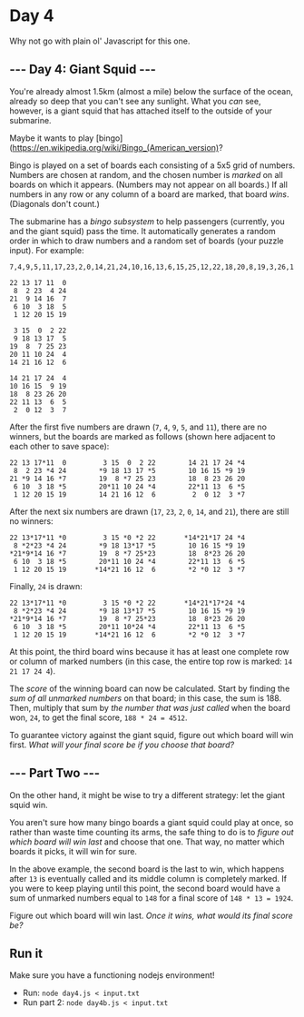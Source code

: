 # Day 4

Why not go with plain ol' Javascript for this one.

## --- Day 4: Giant Squid ---

You're already almost 1.5km (almost a mile) below the surface of the ocean, already so deep that you can't see any sunlight. What you *can* see, however, is a giant squid that has attached itself to the outside of your submarine.

Maybe it wants to play [bingo](https://en.wikipedia.org/wiki/Bingo_(American_version)?

Bingo is played on a set of boards each consisting of a 5x5 grid of numbers. Numbers are chosen at random, and the chosen number is *marked* on all boards on which it appears. (Numbers may not appear on all boards.) If all numbers in any row or any column of a board are marked, that board *wins*. (Diagonals don't count.)

The submarine has a *bingo subsystem* to help passengers (currently, you and the giant squid) pass the time. It automatically generates a random order in which to draw numbers and a random set of boards (your puzzle input). For example:

```
7,4,9,5,11,17,23,2,0,14,21,24,10,16,13,6,15,25,12,22,18,20,8,19,3,26,1

22 13 17 11  0
 8  2 23  4 24
21  9 14 16  7
 6 10  3 18  5
 1 12 20 15 19

 3 15  0  2 22
 9 18 13 17  5
19  8  7 25 23
20 11 10 24  4
14 21 16 12  6

14 21 17 24  4
10 16 15  9 19
18  8 23 26 20
22 11 13  6  5
 2  0 12  3  7
```

After the first five numbers are drawn (`7`, `4`, `9`, `5`, and `11`), there are no winners, but the boards are marked as follows (shown here adjacent to each other to save space):

```
22 13 17*11  0         3 15  0  2 22        14 21 17 24 *4
 8  2 23 *4 24        *9 18 13 17 *5        10 16 15 *9 19
21 *9 14 16 *7        19  8 *7 25 23        18  8 23 26 20
 6 10  3 18 *5        20*11 10 24 *4        22*11 13  6 *5
 1 12 20 15 19        14 21 16 12  6         2  0 12  3 *7
```

After the next six numbers are drawn (`17`, `23`, `2`, `0`, `14`, and `21`), there are still no winners:

```
22 13*17*11 *0         3 15 *0 *2 22       *14*21*17 24 *4
 8 *2*23 *4 24        *9 18 13*17 *5        10 16 15 *9 19
*21*9*14 16 *7        19  8 *7 25*23        18  8*23 26 20
 6 10  3 18 *5        20*11 10 24 *4        22*11 13  6 *5
 1 12 20 15 19       *14*21 16 12  6        *2 *0 12  3 *7
```

Finally, `24` is drawn:

```
22 13*17*11 *0         3 15 *0 *2 22       *14*21*17*24 *4
 8 *2*23 *4 24        *9 18 13*17 *5        10 16 15 *9 19
*21*9*14 16 *7        19  8 *7 25*23        18  8*23 26 20
 6 10  3 18 *5        20*11 10*24 *4        22*11 13  6 *5
 1 12 20 15 19       *14*21 16 12  6        *2 *0 12  3 *7
```

At this point, the third board wins because it has at least one complete row or column of marked numbers (in this case, the entire top row is marked: `14 21 17 24 4`).

The *score* of the winning board can now be calculated. Start by finding the *sum of all unmarked numbers* on that board; in this case, the sum is 188. Then, multiply that sum by *the number that was just called* when the board won, `24`, to get the final score, `188 * 24 = 4512`.

To guarantee victory against the giant squid, figure out which board will win first. *What will your final score be if you choose that board?*

## --- Part Two ---

On the other hand, it might be wise to try a different strategy: let the giant squid win.

You aren't sure how many bingo boards a giant squid could play at once, so rather than waste time counting its arms, the safe thing to do is to *figure out which board will win last* and choose that one. That way, no matter which boards it picks, it will win for sure.

In the above example, the second board is the last to win, which happens after `13` is eventually called and its middle column is completely marked. If you were to keep playing until this point, the second board would have a sum of unmarked numbers equal to `148` for a final score of `148 * 13 = 1924`.

Figure out which board will win last. *Once it wins, what would its final score be?*

## Run it
Make sure you have a functioning nodejs environment!

- Run: `node day4.js < input.txt`
- Run part 2: `node day4b.js < input.txt`
